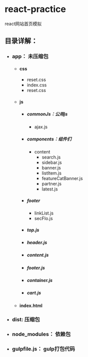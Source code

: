 # react-practice
react网站首页模拟

## 目录详解：
* ### app： 未压缩包
  * #### css
    * reset.css
    * index.css
    * reset.css
  * #### js
    * ##### commonJs：公用js<br/>
      * ajax.js
    * ##### components：组件们<br/>
      * content<br/>
        * search.js<br/>
        * sidebar.js<br/>
        * banner.js<br/>
        * listItem.js<br/>
        * featureCatBanner.js<br/>
        * partner.js<br/>
        * latest.js<br/>
    * ##### footer<br/>
      * linkList.js
      * secFlo.js
    * ##### top.js<br/>
    * ##### header.js<br/>
    * ##### content.js<br/>
    * ##### footer.js<br/>
    * ##### container.js<br/>
    * ##### cart.js<br/>
  * #### index.html<br/>
* ### dist: 压缩包<br/>
* ### node_modules： 依赖包<br/>
* ### gulpfile.js： gulp打包代码<br/>

